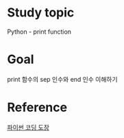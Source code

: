# Study topic
  
Python - print function  
  
# Goal
  
print 함수의 sep 인수와 end 인수 이해하기  
  
# Reference
  
<a href = "https://dojang.io/course/view.php?id=7">파이썬 코딩 도장</a>
